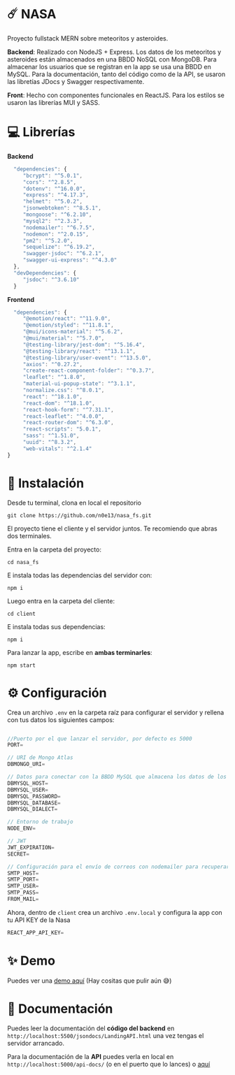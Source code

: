 #  ☄️ NASA
Proyecto fullstack MERN sobre meteoritos y asteroides.

**Backend**: Realizado con NodeJS + Express. Los datos de los meteoritos y asteroides están almacenados en una BBDD NoSQL con MongoDB. Para almacenar los usuarios que se registran en la app se usa una BBDD en MySQL. Para la documentación, tanto del código como de la API, se usaron las libretías JDocs y Swagger respectivamente.

**Front**: Hecho con componentes funcionales en ReactJS. Para los estilos se usaron las librerías MUI y SASS.

# 💻 Librerías
**Backend**
```javascript
  "dependencies": {
     "bcrypt": "^5.0.1",
     "cors": "^2.8.5",
     "dotenv": "^16.0.0",
     "express": "^4.17.3",
     "helmet": "^5.0.2",
     "jsonwebtoken": "^8.5.1",
     "mongoose": "^6.2.10",
     "mysql2": "^2.3.3",
     "nodemailer": "^6.7.5",
     "nodemon": "^2.0.15",
     "pm2": "^5.2.0",
     "sequelize": "^6.19.2",
     "swagger-jsdoc": "^6.2.1",
     "swagger-ui-express": "^4.3.0"
  },
  "devDependencies": {
     "jsdoc": "^3.6.10"
  }
  ```
  
  **Frontend**
  ```javascript
    "dependencies": {
       "@emotion/react": "^11.9.0",
       "@emotion/styled": "^11.8.1",
       "@mui/icons-material": "^5.6.2",
       "@mui/material": "^5.7.0",
       "@testing-library/jest-dom": "^5.16.4",
       "@testing-library/react": "^13.1.1",
       "@testing-library/user-event": "^13.5.0",
       "axios": "^0.27.2",
       "create-react-component-folder": "^0.3.7",
       "leaflet": "^1.8.0",
       "material-ui-popup-state": "^3.1.1",
       "normalize.css": "^8.0.1",
       "react": "^18.1.0", 
       "react-dom": "^18.1.0",
       "react-hook-form": "^7.31.1",
       "react-leaflet": "^4.0.0",
       "react-router-dom": "^6.3.0",
       "react-scripts": "5.0.1",
       "sass": "^1.51.0",
       "uuid": "^8.3.2",
       "web-vitals": "^2.1.4"
  }
  ```
  
  # 🚀 Instalación
  Desde tu terminal, clona en local el repositorio
  ```
  git clone https://github.com/n0e13/nasa_fs.git
  ```
  El proyecto tiene el cliente y el servidor juntos. Te recomiendo que abras dos terminales.
  
  Entra en la carpeta del proyecto:
  ```
  cd nasa_fs
  ```
  E instala todas las dependencias del servidor con:
  ```
  npm i
  ```
  Luego entra en la carpeta del cliente:
  ```
  cd client
  ```
  E instala todas sus dependencias:
  ```
  npm i
  ```
  Para lanzar la app, escribe en **ambas terminarles**:
  ```
  npm start
  ```
  
  # ⚙️ Configuración
  Crea un archivo ```.env``` en la carpeta raíz para configurar el servidor y rellena con tus datos los siguientes campos:
  ```javascript

//Puerto por el que lanzar el servidor, por defecto es 5000
PORT= 

// URI de Mongo Atlas
DBMONGO_URI= 

// Datos para conectar con la BBDD MySQL que almacena los datos de los usuarios registrados
DBMYSQL_HOST=
DBMYSQL_USER=
DBMYSQL_PASSWORD=
DBMYSQL_DATABASE=
DBMYSQL_DIALECT=

// Entorno de trabajo
NODE_ENV=

// JWT
JWT_EXPIRATION=
SECRET=

// Configuración para el envío de correos con nodemailer para recuperar contraseña
SMTP_HOST=
SMTP_PORT=
SMTP_USER=
SMTP_PASS=
FROM_MAIL=
```

Ahora, dentro de ```client``` crea un archivo ```.env.local``` y configura la app con tu API KEY de la Nasa
```javascript
REACT_APP_API_KEY=
```

# ✨ Demo
Puedes ver una [demo aquí](https://nasa-fs-n0e.herokuapp.com/) (Hay cositas que pulir aún 😅)

# 📃 Documentación
Puedes leer la documentación del **código del backend** en ```http://localhost:5500/jsondocs/LandingAPI.html``` una vez tengas el servidor arrancado.

Para la documentación de la **API** puedes verla en local en ```http://localhost:5000/api-docs/``` (o en el puerto que lo lances) o [aquí](https://nasa-fs-n0e.herokuapp.com/api-docs/)

  
